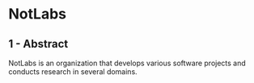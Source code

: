 # NotLabs

## 1 - Abstract

NotLabs is an organization that develops various software projects and conducts research in several domains.